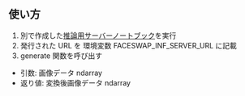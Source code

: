 ## 使い方

1. 別で作成した[推論用サーバーノートブック](https://colab.research.google.com/drive/1DWNkqhWsqCuLOrphlcC0FhH6ttsFLoHu?usp=sharing)を実行
2. 発行された URL を 環境変数 FACESWAP_INF_SERVER_URL に記載
3. generate 関数を呼び出す

- 引数: 画像データ ndarray
- 返り値: 変換後画像データ ndarray
